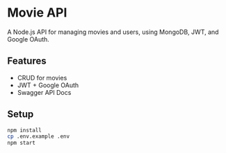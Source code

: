 # Movie API

A Node.js API for managing movies and users, using MongoDB, JWT, and Google OAuth.

## Features
- CRUD for movies
- JWT + Google OAuth
- Swagger API Docs

## Setup

```bash
npm install
cp .env.example .env
npm start
